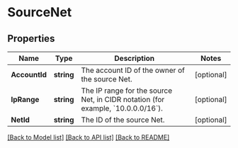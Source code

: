 # SourceNet

## Properties

Name | Type | Description | Notes
------------ | ------------- | ------------- | -------------
**AccountId** | **string** | The account ID of the owner of the source Net. | [optional] 
**IpRange** | **string** | The IP range for the source Net, in CIDR notation (for example, &#x60;10.0.0.0/16&#x60;). | [optional] 
**NetId** | **string** | The ID of the source Net. | [optional] 

[[Back to Model list]](../README.md#documentation-for-models) [[Back to API list]](../README.md#documentation-for-api-endpoints) [[Back to README]](../README.md)


